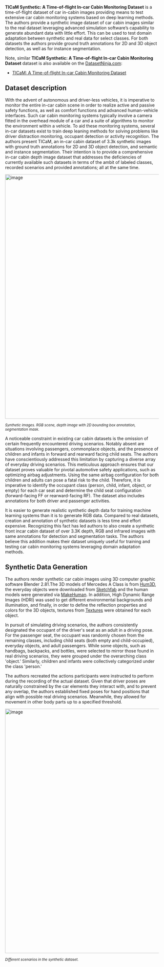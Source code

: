 **TICaM Synthetic: A Time-of-flight In-car Cabin Monitoring Dataset** is a time-of-flight dataset of car in-cabin images providing means to test extensive car cabin monitoring systems based on deep learning methods. The authors provide a synthetic image dataset of car cabin images similar to the real dataset leveraging advanced simulation software’s capability to generate abundant data with little effort. This can be used to test domain adaptation between synthetic and real data for select classes. For both datasets the authors provide ground truth annotations for 2D and 3D object detection, as well as for instance segmentation.

Note, similar **TICaM Synthetic: A Time-of-flight In-car Cabin Monitoring Dataset** dataset is also available on the [DatasetNinja.com](https://datasetninja.com/):

- [TICaM: A Time-of-flight In-car Cabin Monitoring Dataset](https://datasetninja.com/ticam)

## Dataset description

With the advent of autonomous and driver-less vehicles, it is imperative to monitor the entire in-car cabin scene in order to realize active and passive safety functions, as well as comfort functions and advanced human-vehicle interfaces. Such car cabin monitoring systems typically involve a camera fitted in the overhead module of a car and a suite of algorithms to monitor the environment within a vehicle. To aid these monitoring systems, several in-car datasets exist to train deep leaning methods for solving problems like driver distraction monitoring, occupant detection or activity recognition. The authors present TICaM, an in-car cabin dataset of 3.3k synthetic images with ground truth annotations for 2D and 3D object detection, and semantic and instance segmentation. Their intention is to provide a comprehensive in-car cabin depth image dataset that addresses the deficiencies of currently available such datasets in terms of the ambit of labeled classes, recorded scenarios and provided annotations; all at the same time.

<img src="https://github.com/dataset-ninja/ticam-synthetic/assets/120389559/2050b51f-04d9-4aae-b4f4-798680f68e8d" alt="image" width="800">

<span style="font-size: smaller; font-style: italic;">Synthetic images. RGB scene, depth image with 2D bounding box annotation, segmentation mask.</span>

A noticeable constraint in existing car cabin datasets is the omission of certain frequently encountered driving scenarios. Notably absent are situations involving passengers, commonplace objects, and the presence of children and infants in forward and rearward facing child seats. The authors have conscientiously addressed this limitation by capturing a diverse array of everyday driving scenarios. This meticulous approach ensures that our dataset proves valuable for pivotal automotive safety applications, such as optimizing airbag adjustments. Using the same airbag configuration for both children and adults can pose a fatal risk to the child. Therefore, it is imperative to identify the occupant class (person, child, infant, object, or empty) for each car seat and determine the child seat configuration (forward-facing FF or rearward-facing RF). The dataset also includes annotations for both driver and passenger activities.  

It is easier to generate realistic synthetic depth data for training machine learning systems than it is to generate RGB data. Compared to real datasets, creation and annotation of synthetic datasets is less time and effort expensive. Recognizing this fact has led authors to also create a synthetic front incar cabin dataset of over 3.3K depth, RGB and infrared images with same annotations for detection and segmentation tasks. The authors believe this addition makes their dataset uniquely useful for training and testing car cabin monitoring systems leveraging domain adaptation methods.

## Synthetic Data Generation

The authors render synthetic car cabin images using 3D computer graphic software Blender 2.81.The 3D models of Mercedes A Class is from [Hum3D](http://www.hum3d.com), the everyday objects were downloaded from [Sketchfab](http://www.sketchfab.com) and the human models were generated via [MakeHuman](http://www.makehumancommunity.org). In addition, High Dynamic Range Images (HDRI) was used to get different environmental backgrounds and illumination, and finally, in order to define the reflection properties and colors for the 3D objects, textures from [Textures](http://www.textures.com) were obtained for each object.

In pursuit of simulating driving scenarios, the authors consistently designated the occupant of the driver's seat as an adult in a driving pose. For the passenger seat, the occupant was randomly chosen from the remaining classes, including child seats (both empty and child-occupied), everyday objects, and adult passengers. While some objects, such as handbags, backpacks, and bottles, were selected to mirror those found in real driving scenarios, they were grouped under the overarching class 'object.' Similarly, children and infants were collectively categorized under the class 'person.'

The authors recreated the actions participants were instructed to perform during the recording of the actual dataset. Given that driver poses are naturally constrained by the car elements they interact with, and to prevent any overlap, the authors established fixed poses for hand positions that align with possible real driving scenarios. Meanwhile, they allowed for movement in other body parts up to a specified threshold.

<img src="https://github.com/dataset-ninja/ticam-synthetic/assets/120389559/5706bc09-6991-4bac-9370-6247be01d700" alt="image" width="800">

<span style="font-size: smaller; font-style: italic;"> Different scenarios in the synthetic dataset.</span>

